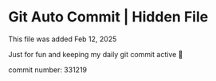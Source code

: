 # Git Auto Commit | Hidden File

This file was added Feb 12, 2025

Just for fun and keeping my daily git commit active 🤪

commit number: 331219
